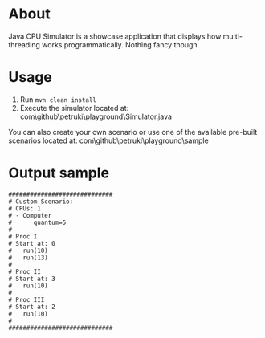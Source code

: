 # About
Java CPU Simulator is a showcase application that displays how multi-threading works programmatically.
Nothing fancy though.

# Usage

1) Run `mvn clean install`
2) Execute the simulator located at: com\github\petruki\playground\Simulator.java

You can also create your own scenario or use one of the available pre-built scenarios located at: com\github\petruki\playground\sample

# Output sample
```
#############################
# Custom Scenario: 
# CPUs: 1
# - Computer
#      quantum=5
#
# Proc I
# Start at: 0
#   run(10)
#   run(13)
#
# Proc II
# Start at: 3
#   run(10)
#
# Proc III
# Start at: 2
#   run(10)
#
#############################
```
